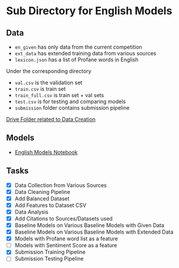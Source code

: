 # Sub Directory for English Models

## Data

- `en_given` has only data from the current competition
- `ext_data` has extended training data from various sources
- `lexicon.json` has a list of Profane words in English

Under the corresponding directory

- `val.csv` is the validation set
- `train.csv` is train set
- `train_full.csv` is train set + val sets
- `test.csv` is for testing and comparing models
- `submission` folder contains submission pipeline

[Drive Folder related to Data Creation](https://drive.google.com/drive/folders/1FbP7b14esyN1e5OKE0MfFh_MoOIlovN6?usp=sharing)

## Models

- [English Models Notebook](https://colab.research.google.com/drive/1fC0oLVLUvrB4y0vJGRr1TbFtHuN4Vnv7?usp=sharing)

## Tasks

- [x] Data Collection from Various Sources
- [x] Data Cleaning Pipeline
- [x] Add Balanced Dataset
- [x] Add Features to Dataset CSV
- [x] Data Analysis
- [x] Add Citations to Sources/Datasets used
- [x] Baseline Models on Various Baseline Models with Given Data
- [x] Baseline Models on Various Baseline Models with Extended Data
- [x] Models with Profane word list as a feature
- [ ] Models with Sentiment Score as a feature
- [x] Submission Training Pipeline
- [ ] Submission Testing Pipeline
